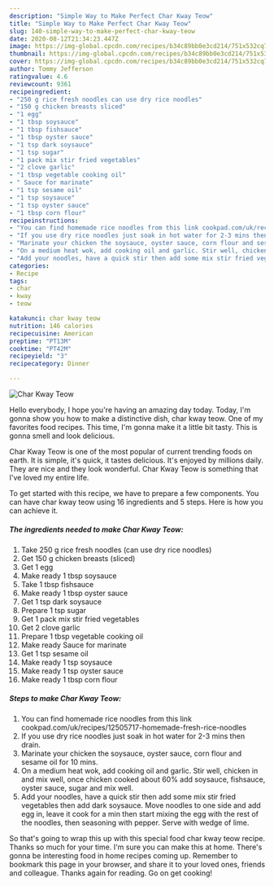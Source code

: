 ```yaml
---
description: "Simple Way to Make Perfect Char Kway Teow"
title: "Simple Way to Make Perfect Char Kway Teow"
slug: 140-simple-way-to-make-perfect-char-kway-teow
date: 2020-08-12T21:34:23.447Z
image: https://img-global.cpcdn.com/recipes/b34c89bb0e3cd214/751x532cq70/char-kway-teow-recipe-main-photo.jpg
thumbnail: https://img-global.cpcdn.com/recipes/b34c89bb0e3cd214/751x532cq70/char-kway-teow-recipe-main-photo.jpg
cover: https://img-global.cpcdn.com/recipes/b34c89bb0e3cd214/751x532cq70/char-kway-teow-recipe-main-photo.jpg
author: Tommy Jefferson
ratingvalue: 4.6
reviewcount: 9361
recipeingredient:
- "250 g rice fresh noodles can use dry rice noodles"
- "150 g chicken breasts sliced"
- "1 egg"
- "1 tbsp soysauce"
- "1 tbsp fishsauce"
- "1 tbsp oyster sauce"
- "1 tsp dark soysauce"
- "1 tsp sugar"
- "1 pack mix stir fried vegetables"
- "2 clove garlic"
- "1 tbsp vegetable cooking oil"
- " Sauce for marinate"
- "1 tsp sesame oil"
- "1 tsp soysauce"
- "1 tsp oyster sauce"
- "1 tbsp corn flour"
recipeinstructions:
- "You can find homemade rice noodles from this link cookpad.com/uk/recipes/12505717-homemade-fresh-rice-noodles"
- "If you use dry rice noodles just soak in hot water for 2-3 mins then drain."
- "Marinate your chicken the soysauce, oyster sauce, corn flour and sesame oil for 10 mins."
- "On a medium heat wok, add cooking oil and garlic. Stir well, chicken in and mix well, once chicken cooked about 60% add soysauce, fishsauce, oyster sauce, sugar and mix well."
- "Add your noodles, have a quick stir then add some mix stir fried vegetables then add dark soysauce. Move noodles to one side and add egg in, leave it cook for a min then start mixing the egg with the rest of the noodles, then seasoning with pepper. Serve with wedge of lime."
categories:
- Recipe
tags:
- char
- kway
- teow

katakunci: char kway teow 
nutrition: 146 calories
recipecuisine: American
preptime: "PT13M"
cooktime: "PT42M"
recipeyield: "3"
recipecategory: Dinner

---
```



![Char Kway Teow](https://img-global.cpcdn.com/recipes/b34c89bb0e3cd214/751x532cq70/char-kway-teow-recipe-main-photo.jpg)

Hello everybody, I hope you're having an amazing day today. Today, I'm gonna show you how to make a distinctive dish, char kway teow. One of my favorites food recipes. This time, I'm gonna make it a little bit tasty. This is gonna smell and look delicious.

Char Kway Teow is one of the most popular of current trending foods on earth. It is simple, it's quick, it tastes delicious. It's enjoyed by millions daily. They are nice and they look wonderful. Char Kway Teow is something that I've loved my entire life.




To get started with this recipe, we have to prepare a few components. You can have char kway teow using 16 ingredients and 5 steps. Here is how you can achieve it.

<!--inarticleads1-->

##### The ingredients needed to make Char Kway Teow:

1. Take 250 g rice fresh noodles (can use dry rice noodles)
1. Get 150 g chicken breasts (sliced)
1. Get 1 egg
1. Make ready 1 tbsp soysauce
1. Take 1 tbsp fishsauce
1. Make ready 1 tbsp oyster sauce
1. Get 1 tsp dark soysauce
1. Prepare 1 tsp sugar
1. Get 1 pack mix stir fried vegetables
1. Get 2 clove garlic
1. Prepare 1 tbsp vegetable cooking oil
1. Make ready  Sauce for marinate
1. Get 1 tsp sesame oil
1. Make ready 1 tsp soysauce
1. Make ready 1 tsp oyster sauce
1. Make ready 1 tbsp corn flour




<!--inarticleads2-->

##### Steps to make Char Kway Teow:

1. You can find homemade rice noodles from this link cookpad.com/uk/recipes/12505717-homemade-fresh-rice-noodles
1. If you use dry rice noodles just soak in hot water for 2-3 mins then drain.
1. Marinate your chicken the soysauce, oyster sauce, corn flour and sesame oil for 10 mins.
1. On a medium heat wok, add cooking oil and garlic. Stir well, chicken in and mix well, once chicken cooked about 60% add soysauce, fishsauce, oyster sauce, sugar and mix well.
1. Add your noodles, have a quick stir then add some mix stir fried vegetables then add dark soysauce. Move noodles to one side and add egg in, leave it cook for a min then start mixing the egg with the rest of the noodles, then seasoning with pepper. Serve with wedge of lime.




So that's going to wrap this up with this special food char kway teow recipe. Thanks so much for your time. I'm sure you can make this at home. There's gonna be interesting food in home recipes coming up. Remember to bookmark this page in your browser, and share it to your loved ones, friends and colleague. Thanks again for reading. Go on get cooking!
